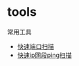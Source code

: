 # tools

常用工具

* [快速端口扫描](https://github.com/laijinhang/tools/blob/master/port_scanning/scanning.go)
* [快速ip网段ping扫描](https://github.com/laijinhang/tools/blob/master/fast_ip_network_segment_ping_scanning/fast_ip_network_segment_ping_scanning.go)
